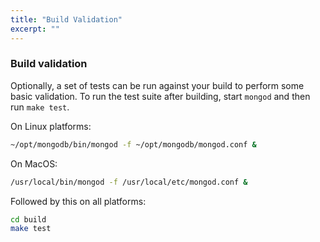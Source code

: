 ```yaml
---
title: "Build Validation"
excerpt: ""
---
```

### Build validation 

Optionally, a set of tests can be run against your build to perform some basic validation.  To run the test suite after building, start `mongod` and then run `make test`.

On Linux platforms:
```bash
~/opt/mongodb/bin/mongod -f ~/opt/mongodb/mongod.conf &
```

On MacOS:
```bash
/usr/local/bin/mongod -f /usr/local/etc/mongod.conf &
```

Followed by this on all platforms:
```bash
cd build
make test
```
